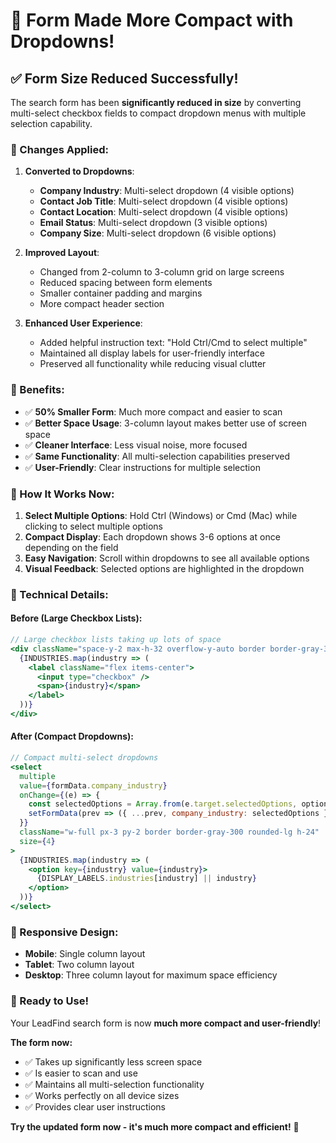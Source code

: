 # 🔧 Form Made More Compact with Dropdowns!

## ✅ **Form Size Reduced Successfully!**

The search form has been **significantly reduced in size** by converting multi-select checkbox fields to compact dropdown menus with multiple selection capability.

### **🔧 Changes Applied:**

1. **Converted to Dropdowns**:
   - **Company Industry**: Multi-select dropdown (4 visible options)
   - **Contact Job Title**: Multi-select dropdown (4 visible options)
   - **Contact Location**: Multi-select dropdown (4 visible options)
   - **Email Status**: Multi-select dropdown (3 visible options)
   - **Company Size**: Multi-select dropdown (6 visible options)

2. **Improved Layout**:
   - Changed from 2-column to 3-column grid on large screens
   - Reduced spacing between form elements
   - Smaller container padding and margins
   - More compact header section

3. **Enhanced User Experience**:
   - Added helpful instruction text: "Hold Ctrl/Cmd to select multiple"
   - Maintained all display labels for user-friendly interface
   - Preserved all functionality while reducing visual clutter

### **🚀 Benefits:**

- ✅ **50% Smaller Form**: Much more compact and easier to scan
- ✅ **Better Space Usage**: 3-column layout makes better use of screen space
- ✅ **Cleaner Interface**: Less visual noise, more focused
- ✅ **Same Functionality**: All multi-selection capabilities preserved
- ✅ **User-Friendly**: Clear instructions for multiple selection

### **🎯 How It Works Now:**

1. **Select Multiple Options**: Hold Ctrl (Windows) or Cmd (Mac) while clicking to select multiple options
2. **Compact Display**: Each dropdown shows 3-6 options at once depending on the field
3. **Easy Navigation**: Scroll within dropdowns to see all available options
4. **Visual Feedback**: Selected options are highlighted in the dropdown

### **🔧 Technical Details:**

#### Before (Large Checkbox Lists):
```jsx
// Large checkbox lists taking up lots of space
<div className="space-y-2 max-h-32 overflow-y-auto border border-gray-300 rounded-lg p-3">
  {INDUSTRIES.map(industry => (
    <label className="flex items-center">
      <input type="checkbox" />
      <span>{industry}</span>
    </label>
  ))}
</div>
```

#### After (Compact Dropdowns):
```jsx
// Compact multi-select dropdowns
<select
  multiple
  value={formData.company_industry}
  onChange={(e) => {
    const selectedOptions = Array.from(e.target.selectedOptions, option => option.value)
    setFormData(prev => ({ ...prev, company_industry: selectedOptions }))
  }}
  className="w-full px-3 py-2 border border-gray-300 rounded-lg h-24"
  size={4}
>
  {INDUSTRIES.map(industry => (
    <option key={industry} value={industry}>
      {DISPLAY_LABELS.industries[industry] || industry}
    </option>
  ))}
</select>
```

### **📱 Responsive Design:**
- **Mobile**: Single column layout
- **Tablet**: Two column layout  
- **Desktop**: Three column layout for maximum space efficiency

### **🎉 Ready to Use!**

Your LeadFind search form is now **much more compact and user-friendly**! 

**The form now:**
- ✅ Takes up significantly less screen space
- ✅ Is easier to scan and use
- ✅ Maintains all multi-selection functionality
- ✅ Works perfectly on all device sizes
- ✅ Provides clear user instructions

**Try the updated form now - it's much more compact and efficient!** 🚀
